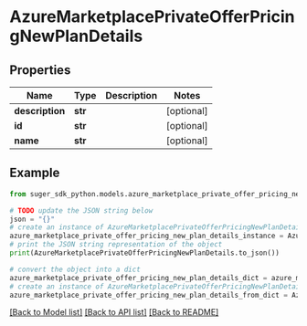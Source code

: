 # AzureMarketplacePrivateOfferPricingNewPlanDetails


## Properties

Name | Type | Description | Notes
------------ | ------------- | ------------- | -------------
**description** | **str** |  | [optional] 
**id** | **str** |  | [optional] 
**name** | **str** |  | [optional] 

## Example

```python
from suger_sdk_python.models.azure_marketplace_private_offer_pricing_new_plan_details import AzureMarketplacePrivateOfferPricingNewPlanDetails

# TODO update the JSON string below
json = "{}"
# create an instance of AzureMarketplacePrivateOfferPricingNewPlanDetails from a JSON string
azure_marketplace_private_offer_pricing_new_plan_details_instance = AzureMarketplacePrivateOfferPricingNewPlanDetails.from_json(json)
# print the JSON string representation of the object
print(AzureMarketplacePrivateOfferPricingNewPlanDetails.to_json())

# convert the object into a dict
azure_marketplace_private_offer_pricing_new_plan_details_dict = azure_marketplace_private_offer_pricing_new_plan_details_instance.to_dict()
# create an instance of AzureMarketplacePrivateOfferPricingNewPlanDetails from a dict
azure_marketplace_private_offer_pricing_new_plan_details_from_dict = AzureMarketplacePrivateOfferPricingNewPlanDetails.from_dict(azure_marketplace_private_offer_pricing_new_plan_details_dict)
```
[[Back to Model list]](../README.md#documentation-for-models) [[Back to API list]](../README.md#documentation-for-api-endpoints) [[Back to README]](../README.md)


